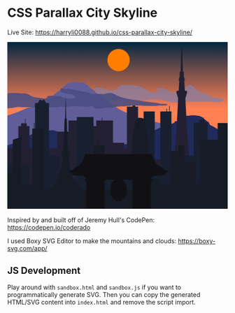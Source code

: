 # CSS Parallax City Skyline

Live Site: https://harryli0088.github.io/css-parallax-city-skyline/

![Screenshot](/css-parallax-city-skyline.png)

Inspired by and built off of Jeremy Hull's CodePen: https://codepen.io/coderado

I used Boxy SVG Editor to make the mountains and clouds: https://boxy-svg.com/app/

## JS Development

Play around with ```sandbox.html``` and ```sandbox.js``` if you want to programmatically generate SVG. Then you can copy the generated HTML/SVG content into ```index.html``` and remove the script import.
